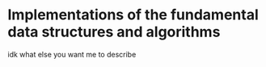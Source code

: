 # Implementations of the fundamental data structures and algorithms
idk what else you want me to describe
